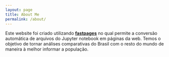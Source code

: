 ```yaml
---
layout: page
title: About Me
permalink: /about/
---
```


Este website foi criado utilizando **[fastpages](https://github.com/fastai/fastpages)** no qual permite a conversão automática de arquivos do Jupyter notebook em páginas da web. Temos o objetivo de tornar análises comparativas do Brasil com o resto do mundo de maneira à melhor informar a população. 
